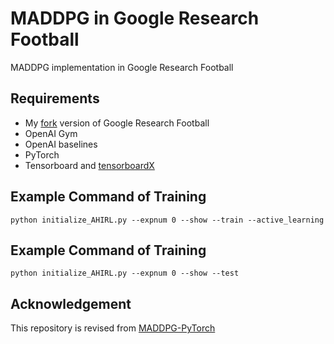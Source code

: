 # MADDPG in Google Research Football
MADDPG implementation in Google Research Football

## Requirements
* My [fork](https://github.com/chrisyrniu/football) version of Google Research Football
* OpenAI Gym
* OpenAI baselines
* PyTorch
* Tensorboard and [tensorboardX](https://github.com/lanpa/tensorboardX)

## Example Command of Training
`python initialize_AHIRL.py --expnum 0 --show --train --active_learning`

## Example Command of Training
`python initialize_AHIRL.py --expnum 0 --show --test`

## Acknowledgement
This repository is revised from [MADDPG-PyTorch](https://github.com/shariqiqbal2810/maddpg-pytorch)


